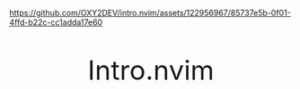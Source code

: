 https://github.com/OXY2DEV/intro.nvim/assets/122956967/85737e5b-0f01-4ffd-b22c-cc1adda17e60
<p style="text-align: center; font-size: 3rem;">Intro.nvim</p>
